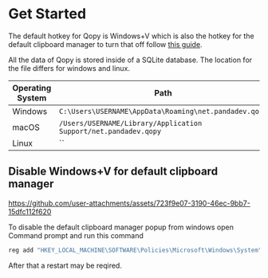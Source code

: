 # Get Started

The default hotkey for Qopy is Windows+V which is also the hotkey for the default clipboard manager to turn that off follow [this guide](https://github.com/0PandaDEV/Qopy/blob/main/GET_STARTED.md#disable-windowsv-for-default-clipboard-manager). 

All the data of Qopy is stored inside of a SQLite database. The location for the file differs for windows and linux.

| Operating System | Path                                                            |
|------------------|-----------------------------------------------------------------|
| Windows          | `C:\Users\USERNAME\AppData\Roaming\net.pandadev.qopy`           |
| macOS            | `/Users/USERNAME/Library/Application Support/net.pandadev.qopy` |
| Linux            | `` |

## Disable Windows+V for default clipboard manager

https://github.com/user-attachments/assets/723f9e07-3190-46ec-9bb7-15dfc112f620

To disable the default clipboard manager popup from windows open Command prompt and run this command

```cmd
reg add "HKEY_LOCAL_MACHINE\SOFTWARE\Policies\Microsoft\Windows\System" /v AllowClipboardHistory /t REG_DWORD /d 0 /f
```

After that a restart may be reqired.
